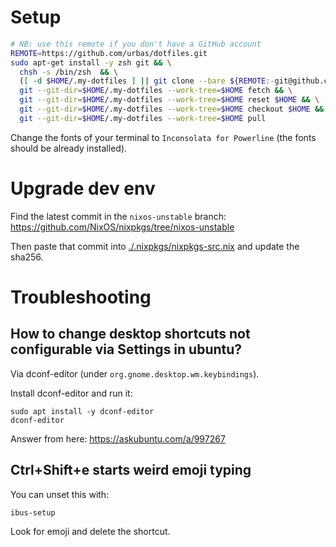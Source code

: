 # Setup

```bash
# NB: use this remote if you don't have a GitHub account
REMOTE=https://github.com/urbas/dotfiles.git
sudo apt-get install -y zsh git && \
  chsh -s /bin/zsh  && \
  ([ -d $HOME/.my-dotfiles ] || git clone --bare ${REMOTE:-git@github.com:urbas/dotfiles.git} $HOME/.my-dotfiles) && \
  git --git-dir=$HOME/.my-dotfiles --work-tree=$HOME fetch && \
  git --git-dir=$HOME/.my-dotfiles --work-tree=$HOME reset $HOME && \
  git --git-dir=$HOME/.my-dotfiles --work-tree=$HOME checkout $HOME && \
  git --git-dir=$HOME/.my-dotfiles --work-tree=$HOME pull
```

Change the fonts of your terminal to `Inconsolata for Powerline` (the fonts should be already installed).

# Upgrade dev env

Find the latest commit in the `nixos-unstable` branch: https://github.com/NixOS/nixpkgs/tree/nixos-unstable

Then paste that commit into [./.nixpkgs/nixpkgs-src.nix](./.nixpkgs/nixpkgs-src.nix) and update the sha256.

# Troubleshooting

## How to change desktop shortcuts not configurable via Settings in ubuntu?
Via dconf-editor (under `org.gnome.desktop.wm.keybindings`).

Install dconf-editor and run it:
```
sudo apt install -y dconf-editor
dconf-editor
```

Answer from here: https://askubuntu.com/a/997267

## Ctrl+Shift+e starts weird emoji typing
You can unset this with:
```
ibus-setup
```

Look for emoji and delete the shortcut.
